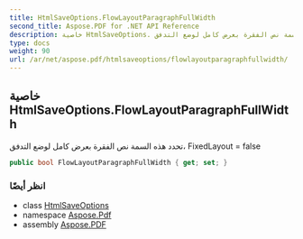 ```yaml
---
title: HtmlSaveOptions.FlowLayoutParagraphFullWidth
second_title: Aspose.PDF for .NET API Reference
description: خاصية HtmlSaveOptions. تحدد هذه السمة نص الفقرة بعرض كامل لوضع التدفق، FixedLayout = false
type: docs
weight: 90
url: /ar/net/aspose.pdf/htmlsaveoptions/flowlayoutparagraphfullwidth/
---
```

## خاصية HtmlSaveOptions.FlowLayoutParagraphFullWidth

تحدد هذه السمة نص الفقرة بعرض كامل لوضع التدفق، FixedLayout = false

```csharp
public bool FlowLayoutParagraphFullWidth { get; set; }
```

### انظر أيضًا

* class [HtmlSaveOptions](../)
* namespace [Aspose.Pdf](../../../aspose.pdf/)
* assembly [Aspose.PDF](../../../)